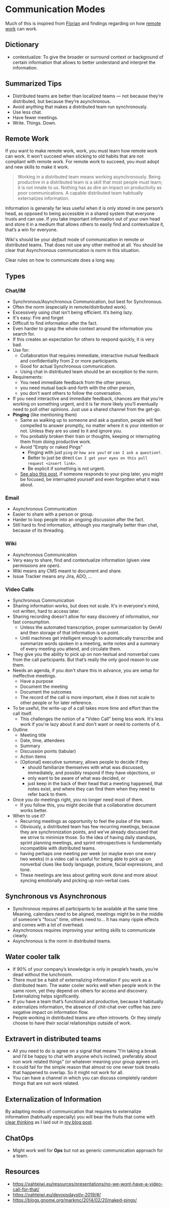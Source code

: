 # Communication Modes

Much of this is inspired from [Florian](https://xahteiwi.eu/) and findings regarding on how [remote work](https://xahteiwi.eu/devopsdaystlv-2019/#/) can work.

## Dictionary

* contextualize: To give the broader or surround context or background of certain information that allows to better understand and interpret the information.

## Summarized Tips

* Distributed teams are better than localized teams — not because they’re distributed, but because they’re asynchronous.
* Avoid anything that makes a distributed team run synchronously.
* Use less chat.
* Have fewer meetings.
* Write. Things. Down.

## Remote Work

If you want to make remote work, work, you must learn how remote work can work. It won't succeed when sticking to  old habits that are not compliant with remote work. For remote work to succeed, you must adopt and new skills to make it work.

> Working in a distributed team means working asynchronously.
> Being productive in a distributed team is a skill that most people must learn; it is not innate to us.
> Nothing has as dire an impact on productivity as poor communications.
> A capable distributed team habitually externalizes information.

Information is generally far less useful when it is only stored in one person’s head, as opposed to being accessible in a shared system that everyone trusts and can use. If you take important information out of your own head and store it in a medium that allows others to easily find and contextualize it, that’s a win for everyone.

Wiki's should be your *default* mode of communication in remote or distributed teams. That does not use any other method at all. You should be clear that Asynchronous communication is norm in this situation.

Clear rules on how to communicate does a long way.

## Types

### Chat/IM

* Synchronous/Asynchronous Communication, but best for Synchronous.
* Often the norm (especially in remote/distributed work).
* Excessively using chat isn’t being efficient. It’s being lazy.
* It's easy: Fire and forget 
* Difficult to find information after the fact.
* Even harder to grasp the whole context around the information you search for.
* If this creates an expectation for others to respond quickly, it is very bad.
* Use for:
    * Collaboration that requires immediate, interactive mutual feedback and confidentiality from 2 or more participants.
    * Good for actual Synchronous communication.
    * Using chat in distributed team should be an exception to the norm.
* Requirements:
    * You need immediate feedback from the other person,
    * you need mutual back-and-forth with the other person,
    * you don’t want others to follow the conversation.
* If you need interactive and immediate feedback, chances are that you’re working on something urgent, and it is far more likely you’ll eventually need to poll other opinions. Just use a shared channel from the get-go.
* **Pinging** (like mentioning them)
    * Same as walking up to someone and ask a question, people will feel compelled to answer promptly, no matter where it is your intention or not. Unless they are so used to it and ignore you.
    * You probably broken their train or thoughts, keeping or interrupting them from doing productive work.
    * Avoid "Empty or naked Pings"
        * Pinging with just `ping` or `how are you?` or `can I ask a question?`.
        * Better to just be direct `Can I get your eyes on this pull request <insert link>`.
        * Be explicit if something is not urgent.
    * [See also this post](https://blogs.gnome.org/markmc/2014/02/20/naked-pings/), if someone responds to your ping later, you might be focused, be interrupted yourself and even forgotten what it was about.

### Email

* Asynchronous Communication
* Easier to share with a person or group.
* Harder to loop people into an ongoing discussion after the fact.
* Still hard to find information, although you marginally better than chat, because of its threading.

### Wiki

* Asynchronous Communication
* Very easy to share, find and contextualize information (given view permissions are open).
* Wiki means any CMS meant to document and share.
* Issue Tracker means any Jira, ADO, ...

### Video Calls

* Synchronous Communication
* Sharing information works, but does not scale. It's in everyone's mind, not written, hard to access later.
* Sharing recording doesn't allow for easy discovery of information, nor fast consumption.
    * Unless the automated transcription, proper summarization by GenAI and then storage of that information is on point.
    * Until machines get intelligent enough to automatically transcribe and summarize words spoken in a meeting, write notes and a summary of every meeting you attend, and circulate them.
* They give you the ability to pick up on non-textual and nonverbal cues from the call participants. But that’s really the only good reason to use them.
* Needs an agenda, if you don't share this in advance, you are setup for ineffective meetings.
    * Have a purpose
    * Document the meeting
    * Document the outcomes
    * The record of the call is more important, else it does not scale to other people or for later reference.
* To be useful, the write-up of a call takes more time and effort than the call itself.
    * This challenges the notion of a "Video Call" being less work. It's less work if you're lazy about it and don't want or need to contents of it.
* Outline 
    * Meeting title
    * Date, time, attendees
    * Summary
    * Discussion points (tabular)
    * Action items
    * [Optional] executive summary, allows people to decide if they
        * should familiarize themselves with what was discussed, immediately, and possibly respond if they have objections, or
        * only want to be aware of what was decided, or
        * just keep in the back of their head that a meeting happened, that notes exist, and where they can find them when they need to refer back to them.
* Once you do meetings right, you no longer need most of them.
    * If you follow this, you might decide that a collaborative document works better.
* When to use it?
    * Recurring  meetings as opportunity to feel the pulse of the team.
    * Obviously, a distributed team has few recurring meetings, because they are synchronization points, and we’ve already discussed that we strive to minimize those. So the idea of having daily standups, sprint planning meetings, and sprint retrospectives is fundamentally incompatible with distributed teams.
    * having perhaps one meeting per week (or maybe even one every two weeks) in a video call is useful for being able to pick up on nonverbal clues like body language, posture, facial expressions, and tone.
    * These meetings are less about getting work done and more about syncing emotionally and picking up non-verbal cues.

## Synchronous vs Asynchronous 

* Synchronous requires all participants to be available at the same time. Meaning, calendars need to be aligned, meetings might be in the middle of someone's "focus" time, others need to... It has many ripple effects and comes with a lot of overhead.
* Asynchronous requires improving your writing skills to communicate clearly.
* Asynchronous is the norm in distributed teams.

## Water cooler talk

* If 90% of your company’s knowledge is only in people’s heads, you’re dead without the lunchroom.
* There must be a habit of externalizing information if you work as a distributed team. The water cooler works well when people work in the same room, yet they depend on others for access and discovery. Externalizing helps significantly.
* If you have a team that’s functional and productive, because it habitually externalizes information, the absence of chit-chat over coffee has zero negative impact on information flow.
* People working in distributed teams are often introverts. Or they simply choose to have their social relationships outside of work.

## Extravert in distributed teams

* All you need to do is agree on a signal that means “I’m taking a break and I’d be happy to chat with anyone who’s inclined, preferably about non work related things” (or whatever meaning your group agrees on).
* It could fail for the simple reason that almost no one never took breaks that happened to overlap. So it might not work for all.
* You can have a channel in which you can discuss completely random things that are not work related.

## Externalization of Information

By adapting modes of communication that requires to externalize information (habitually especially) you will bear the fruits that come with [clear thinking](writing.md) as I laid out in [my blog post](https://blog.segersian.com/2024/07/23/writing-clearly/).

## ChatOps

* Might work well for **Ops** but not as generic communication approach for a team.

## Resources

* https://xahteiwi.eu/resources/presentations/no-we-wont-have-a-video-call-for-that/
* https://xahteiwi.eu/devopsdaystlv-2019/#/
* https://blogs.gnome.org/markmc/2014/02/20/naked-pings/